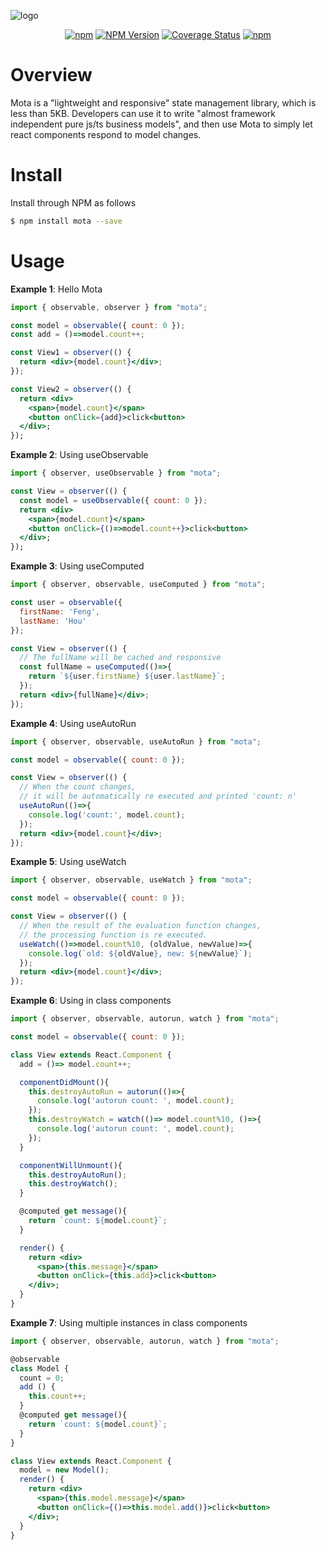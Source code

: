 ![logo](http://houfeng.net/mota/logo.jpg)

<div align="center">

[![npm](https://img.shields.io/npm/l/mota.svg)](LICENSE.md)
[![NPM Version](https://img.shields.io/npm/v/mota.svg)](https://www.npmjs.com/package/mota)
[![Coverage Status](https://coveralls.io/repos/github/Houfeng/mota/badge.svg?branch=master)](https://coveralls.io/github/Houfeng/mota?branch=master)
[![npm](https://img.shields.io/npm/dt/mota.svg)](https://www.npmjs.com/package/mota)
<!-- [![Build Status](https://www.travis-ci.org/Houfeng/mota.svg?branch=master)](https://www.travis-ci.org/Houfeng/mota) -->

</div>

# Overview

Mota is a "lightweight and responsive" state management library, which is less than 5KB. Developers can use it to write "almost framework independent pure js/ts business models", and then use Mota to simply let react components respond to model changes.

# Install

Install through NPM as follows
```sh
$ npm install mota --save
```

# Usage

**Example 1**: Hello Mota

```jsx
import { observable, observer } from "mota";

const model = observable({ count: 0 });
const add = ()=>model.count++;

const View1 = observer(() {
  return <div>{model.count}</div>;
});

const View2 = observer(() {
  return <div>
    <span>{model.count}</span>
    <button onClick={add}>click<button>
  </div>;
});
```

**Example 2**: Using useObservable

```jsx
import { observer, useObservable } from "mota";

const View = observer(() {
  const model = useObservable({ count: 0 });
  return <div>
    <span>{model.count}</span>
    <button onClick={()=>model.count++}>click<button>
  </div>;
});
```

**Example 3**: Using useComputed

```jsx
import { observer, observable, useComputed } from "mota";

const user = observable({ 
  firstName: 'Feng',
  lastName: 'Hou'
});

const View = observer(() {
  // The fullName will be cached and responsive
  const fullName = useComputed(()=>{
    return `${user.firstName} ${user.lastName}`;
  });
  return <div>{fullName}</div>;
});
```


**Example 4**: Using useAutoRun

```jsx
import { observer, observable, useAutoRun } from "mota";

const model = observable({ count: 0 });

const View = observer(() {
  // When the count changes, 
  // it will be automatically re executed and printed 'count: n'
  useAutoRun(()=>{
    console.log('count:', model.count);
  });
  return <div>{model.count}</div>;
});
```

**Example 5**: Using useWatch

```jsx
import { observer, observable, useWatch } from "mota";

const model = observable({ count: 0 });

const View = observer(() {
  // When the result of the evaluation function changes,
  // the processing function is re executed.
  useWatch(()=>model.count%10, (oldValue, newValue)=>{
    console.log(`old: ${oldValue}, new: ${newValue}`);
  });
  return <div>{model.count}</div>;
});
```

**Example 6**: Using in class components

```jsx
import { observer, observable, autorun, watch } from "mota";

const model = observable({ count: 0 });

class View extends React.Component {
  add = ()=> model.count++;

  componentDidMount(){
    this.destroyAutoRun = autorun(()=>{
      console.log('autorun count: ', model.count);
    });
    this.destroyWatch = watch(()=> model.count%10, ()=>{
      console.log('autorun count: ', model.count);
    });
  }

  componentWillUnmount(){
    this.destroyAutoRun();
    this.destroyWatch();
  }

  @computed get message(){
    return `count: ${model.count}`;
  }

  render() {
    return <div>
      <span>{this.message}</span>
      <button onClick={this.add}>click<button>
    </div>;
  }
}
```

**Example 7**: Using multiple instances in class components

```jsx
import { observer, observable, autorun, watch } from "mota";

@observable
class Model {
  count = 0;
  add () {
    this.count++;
  }
  @computed get message(){
    return `count: ${model.count}`;
  }
}

class View extends React.Component {
  model = new Model();
  render() {
    return <div>
      <span>{this.model.message}</span>
      <button onClick={()=>this.model.add()}>click<button>
    </div>;
  }
}
```